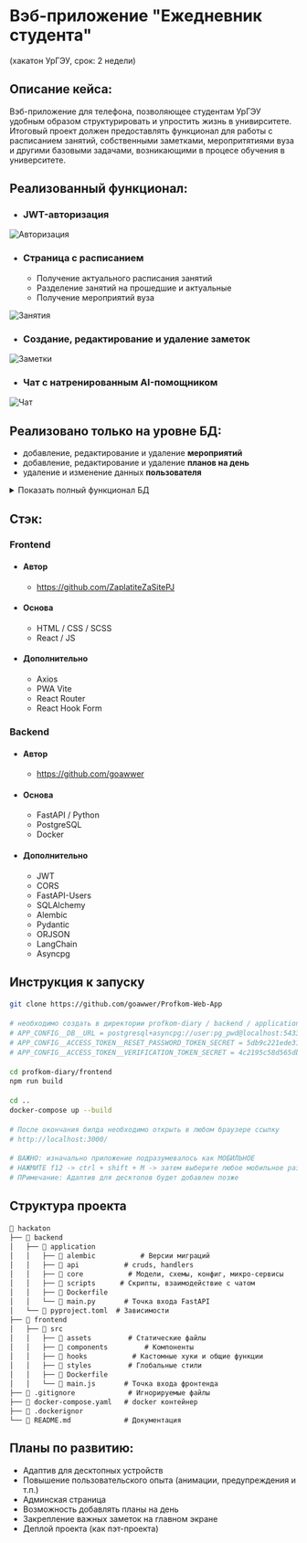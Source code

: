 # Вэб-приложение "Ежедневник студента"
(хакатон УрГЭУ, срок: 2 недели)

## Описание кейса:
Вэб-приложение для телефона, позволяющее студентам УрГЭУ удобным образом структурировать и упростить жизнь в унивирситете. Итоговый проект должен предоставлять функционал для работы с расписанием занятий, собственными заметками, меропритятиями вуза и другими базовыми задачами, возникающими в процесе обучения в университете.

## Реализованный функционал:
- ### JWT-авторизация
![Авторизация](./readme_assets/auth.gif)
- ### Страница с расписанием
  - Получение актуального расписания занятий
  - Разделение занятий на прошедшие и актуальные
  - Получение мероприятий вуза

![Занятия](./readme_assets/main.gif) 
- ### Создание, редактирование и удаление заметок
![Заметки](./readme_assets/notes.gif) 
- ### Чат с натренированным AI-помощником
![Чат](./readme_assets/chat.gif) 

## Реализовано только на уровне БД:
  - добавление, редактирование и удаление **мероприятий**
  - добавление, редактирование и удаление **планов на день**
  - удаление и изменение данных **пользователя**

<details>
  <summary>Показать полный функционал БД</summary>
  <img src="./readme_assets/db-screen.png" alt="БД" width="500"/>
</details>



## Стэк:

### Frontend
- #### Автор
  - https://github.com/ZaplatiteZaSitePJ
- #### Основа
  - HTML / CSS / SCSS
  - React / JS
- #### Дополнительно
  - Axios
  - PWA Vite
  - React Router
  - React Hook Form 
  

### Backend
- #### Автор
  - https://github.com/goawwer
- #### Основа
  - FastAPI / Python
  - PostgreSQL
  - Docker
- #### Дополнительно
  - JWT
  - CORS
  - FastAPI-Users
  - SQLAlchemy
  - Alembic
  - Pydantic
  - ORJSON
  - LangChain
  - Asyncpg

## Инструкция к запуску
```bash
git clone https://github.com/goawwer/Profkom-Web-App

# необходимо создать в директории profkom-diary / backend / application .env-файл со следующими значениями:
# APP_CONFIG__DB__URL = postgresql+asyncpg://user:pg_pwd@localhost:5433/diary
# APP_CONFIG__ACCESS_TOKEN__RESET_PASSWORD_TOKEN_SECRET = 5db9c221ede311658fa7b1ffc8ddeaa63326b32b03ea04455731dc04c1c72eec
# APP_CONFIG__ACCESS_TOKEN__VERIFICATION_TOKEN_SECRET = 4c2195c58d565dbf5039f608ffdeb56c2dfcf970c1eed1b58d314cf6b6a61e17

cd profkom-diary/frontend
npm run build

cd ..
docker-compose up --build

# После окончания билда необходимо открыть в любом браузере ссылку
# http://localhost:3000/

# ВАЖНО: изначально приложение подразумевалось как МОБИЛЬНОЕ
# НАЖМИТЕ f12 -> ctrl + shift + M -> затем выберите любое мобильное разрешение
# ПРимечание: Адаптив для десктопов будет добавлен позже

```

## Структура проекта
```
📂 hackaton
├── 📂 backend
│   ├── 📂 application
│   │   ├── 📂 alembic           # Версии миграций
│   │   ├── 📂 api           # cruds, handlers
│   │   ├── 📂 core           # Модели, схемы, конфиг, микро-сервисы
│   │   ├── 📂 scripts      # Скрипты, взаимодействие с чатом
│   │   ├── 📜 Dockerfile
│   │   └── 📜 main.py       # Точка входа FastAPI           
│   └── 📜 pyproject.toml  # Зависимости
├── 📂 frontend
│   ├── 📂 src
│   │   ├── 📂 assets         # Статические файлы 
│   │   ├── 📂 components         # Компоненты
│   │   ├── 📂 hooks           # Кастомные хуки и общие функции
│   │   ├── 📂 styles         # Глобальные стили
│   │   ├── 📜 Dockerfile
│   │   └── 📜 main.js       # Точка входа фронтенда
├── 📜 .gitignore             # Игнорируемые файлы
├── 📜 docker-compose.yaml   # docker контейнер
├── 📜 .dockerignor 
└── 📜 README.md             # Документация

```

## Планы по развитию:
  - Адаптив для десктопных устройств 
  - Повышение пользовательского опыта (анимации, предупреждения и т.п.)
  - Админская страница
  - Возможность добавлять планы на день
  - Закрепление важных заметок на главном экране
  - Деплой проекта (как пэт-проекта)











